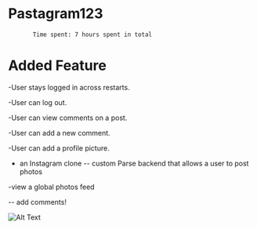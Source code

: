 # Pastagram123

           Time spent: 7 hours spent in total

# Added Feature

-User stays logged in across restarts.

-User can log out.

-User can view comments on a post.

-User can add a new comment.

-User can add a profile picture.

 - an Instagram clone 
 -- custom Parse backend that allows a user to post photos

 -view a global photos feed

 -- add comments!

![Alt Text](https://media.giphy.com/media/vFKqnCdLPNOKc/giphy.gif)




